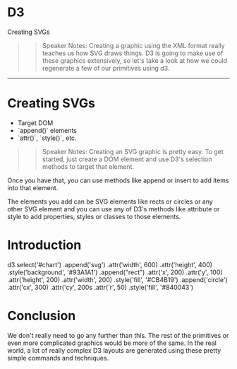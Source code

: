 <!-- .slide: data-state="title" -->
# D3 
Creating SVGs

>> Speaker Notes:
Creating a graphic using the XML format really teaches us how SVG draws things. D3 is going to make use of these graphics extensively, so let's take a look at how we could regenerate a few of our primitives using d3.

---

# Creating SVGs

<ul>
	<li class="fragment">Target DOM</li>
	<li class="fragment">`append()`  elements</li>
	<li class="fragment">`attr()`, `style()`, etc.</li>
</ul>

>> Speaker Notes:
Creating an SVG graphic is pretty easy. To get started, just create a  DOM element and use D3's selection methods to target that element.

Once you have that, you can use methods like append or insert to add items into that element.

The elements you add can be SVG elements like rects or circles or any other SVG element and you can use any of D3's methods like attribute or style to add properties, styles or classes to those elements.

# Introduction

d3.select('#chart')
	.append('svg')
		.attr('width', 600)
		.attr('height', 400)
		.style('background', '#93A1A1')
	.append("rect")
		.attr('x', 200)
		.attr('y', 100)
		.attr('height', 200)
		.attr('width', 200)
		.style('fill', '#CB4B19')
	.append('circle')
		.attr('cx', 300)
		.attr('cy', 200s
		.attr('r', 50)
		.style('fill', '#840043')


# Conclusion
We don't really need to go any further than this. The rest of the primitives or even more complicated graphics would be more of the same. In the real world, a lot of really complex D3 layouts are generated using these pretty simple commands and techniques.
